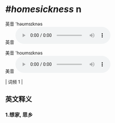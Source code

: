 # ***\#homesickness*** n
英音 'həʊmsɪknəs  
英音
<audio src="./media/homesickness1.aac" controls="controls"></audio>

美音 'hoʊmsɪknəs  
美音
<audio src="./media/homesickness2.aac" controls="controls"></audio>



| 词频 1 |  

英文释义
---
### 1.**想家, 思乡**  


